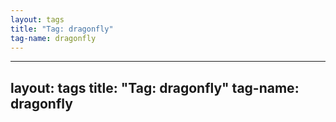 ```yaml
---
layout: tags
title: "Tag: dragonfly"
tag-name: dragonfly
---
```

---
layout: tags
title: "Tag: dragonfly"
tag-name: dragonfly
---
